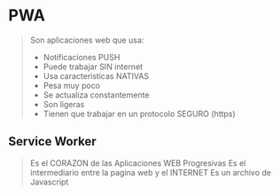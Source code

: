 # PWA

> Son aplicaciones web que usa:
> * Notificaciones PUSH
> * Puede trabajar SIN internet
> * Usa caracteristicas NATIVAS
> * Pesa muy poco 
> * Se actualiza constantemente
> * Son ligeras
> * Tienen que trabajar en un protocolo SEGURO (https)

## Service Worker 

> Es el CORAZON de las Aplicaciones WEB Progresivas
> Es el intermediario entre la pagina web y el INTERNET
> Es un archivo de Javascript